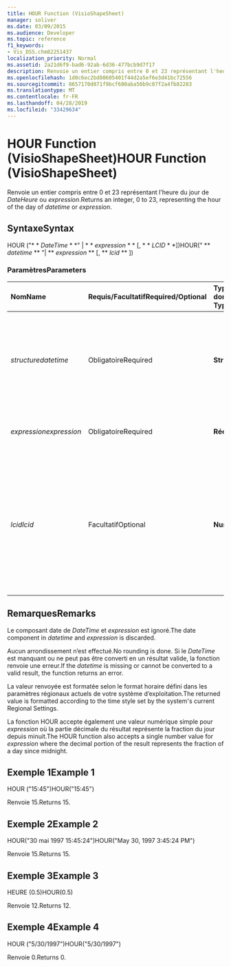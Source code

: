```yaml
---
title: HOUR Function (VisioShapeSheet)
manager: soliver
ms.date: 03/09/2015
ms.audience: Developer
ms.topic: reference
f1_keywords:
- Vis_DSS.chm82251437
localization_priority: Normal
ms.assetid: 2a21d6f9-bad6-92ab-6d36-477bcb9d7f17
description: Renvoie un entier compris entre 0 et 23 représentant l'heure du jour de dateheure ou expression.
ms.openlocfilehash: 1d0c6ec2bd80605401f44d2a5ef6e3d41bc72556
ms.sourcegitcommit: 8657170d071f9bcf680aba50b9c07f2a4fb82283
ms.translationtype: MT
ms.contentlocale: fr-FR
ms.lasthandoff: 04/28/2019
ms.locfileid: "33429634"
---
```

# <a name="hour-function-visioshapesheet"></a><span data-ttu-id="b3e20-103">HOUR Function (VisioShapeSheet)</span><span class="sxs-lookup"><span data-stu-id="b3e20-103">HOUR Function (VisioShapeSheet)</span></span>

<span data-ttu-id="b3e20-104">Renvoie un entier compris entre 0 et 23 représentant l'heure du jour de _DateHeure_ ou _expression_.</span><span class="sxs-lookup"><span data-stu-id="b3e20-104">Returns an integer, 0 to 23, representing the hour of the day of  _datetime_ or  _expression_.</span></span>
  
## <a name="syntax"></a><span data-ttu-id="b3e20-105">Syntaxe</span><span class="sxs-lookup"><span data-stu-id="b3e20-105">Syntax</span></span>

<span data-ttu-id="b3e20-106">HOUR ("\* \* *DateTime* \* \*" | \* \* *expression* \* \* [, \* \* *LCID* \* \*])</span><span class="sxs-lookup"><span data-stu-id="b3e20-106">HOUR(" \*\* *datetime* \*\* "| \*\* *expression* \*\* [, \*\* *lcid* \*\* ])</span></span> 
  
### <a name="parameters"></a><span data-ttu-id="b3e20-107">Paramètres</span><span class="sxs-lookup"><span data-stu-id="b3e20-107">Parameters</span></span>

|<span data-ttu-id="b3e20-108">**Nom**</span><span class="sxs-lookup"><span data-stu-id="b3e20-108">**Name**</span></span>|<span data-ttu-id="b3e20-109">**Requis/Facultatif**</span><span class="sxs-lookup"><span data-stu-id="b3e20-109">**Required/Optional**</span></span>|<span data-ttu-id="b3e20-110">**Type de données**</span><span class="sxs-lookup"><span data-stu-id="b3e20-110">**Data Type**</span></span>|<span data-ttu-id="b3e20-111">**Description**</span><span class="sxs-lookup"><span data-stu-id="b3e20-111">**Description**</span></span>|
|:-----|:-----|:-----|:-----|
| <span data-ttu-id="b3e20-112">_structure_</span><span class="sxs-lookup"><span data-stu-id="b3e20-112">_datetime_</span></span> <br/> |<span data-ttu-id="b3e20-113">Obligatoire</span><span class="sxs-lookup"><span data-stu-id="b3e20-113">Required</span></span>  <br/> |<span data-ttu-id="b3e20-114">**String**</span><span class="sxs-lookup"><span data-stu-id="b3e20-114">**String**</span></span> <br/> | <span data-ttu-id="b3e20-115">Chaîne communément reconnue comme date et heure ou comme référence à une cellule contenant une date et une heure.</span><span class="sxs-lookup"><span data-stu-id="b3e20-115">A string commonly recognized as a date and time or a reference to a cell containing a date and time.</span></span>  <br/> |
| <span data-ttu-id="b3e20-116">_expression_</span><span class="sxs-lookup"><span data-stu-id="b3e20-116">_expression_</span></span> <br/> |<span data-ttu-id="b3e20-117">Obligatoire</span><span class="sxs-lookup"><span data-stu-id="b3e20-117">Required</span></span>  <br/> |<span data-ttu-id="b3e20-118">**Réelle**</span><span class="sxs-lookup"><span data-stu-id="b3e20-118">**Varies**</span></span> <br/> |<span data-ttu-id="b3e20-119">Expression qui génère une date et une heure.</span><span class="sxs-lookup"><span data-stu-id="b3e20-119">An expression that yields a date and time.</span></span>  <br/> |
| <span data-ttu-id="b3e20-120">_lcid_</span><span class="sxs-lookup"><span data-stu-id="b3e20-120">_lcid_</span></span> <br/> |<span data-ttu-id="b3e20-121">Facultatif</span><span class="sxs-lookup"><span data-stu-id="b3e20-121">Optional</span></span>  <br/> |<span data-ttu-id="b3e20-122">**Number**</span><span class="sxs-lookup"><span data-stu-id="b3e20-122">**Number**</span></span> <br/> | <span data-ttu-id="b3e20-123">Identificateur de paramètres régionaux à utiliser pour l’évaluation d’une valeur de date et d’heure non locale.</span><span class="sxs-lookup"><span data-stu-id="b3e20-123">A locale identifier to be used in evaluating a nonlocal datetime.</span></span> <span data-ttu-id="b3e20-124">L’identificateur de paramètres régionaux est un nombre décrit dans les fichiers d’en-tête du système.</span><span class="sxs-lookup"><span data-stu-id="b3e20-124">The locale identifier is a number described in the system header files.</span></span>  <br/> |
   
## <a name="remarks"></a><span data-ttu-id="b3e20-125">Remarques</span><span class="sxs-lookup"><span data-stu-id="b3e20-125">Remarks</span></span>

<span data-ttu-id="b3e20-126">Le composant date de *DateTime* et *expression* est ignoré.</span><span class="sxs-lookup"><span data-stu-id="b3e20-126">The date component in  *datetime*  and  *expression*  is discarded.</span></span> 
  
<span data-ttu-id="b3e20-127">Aucun arrondissement n’est effectué.</span><span class="sxs-lookup"><span data-stu-id="b3e20-127">No rounding is done.</span></span> <span data-ttu-id="b3e20-128">Si le *DateTime* est manquant ou ne peut pas être converti en un résultat valide, la fonction renvoie une erreur.</span><span class="sxs-lookup"><span data-stu-id="b3e20-128">If the  *datetime*  is missing or cannot be converted to a valid result, the function returns an error.</span></span> 
  
<span data-ttu-id="b3e20-129">La valeur renvoyée est formatée selon le format horaire défini dans les paramètres régionaux actuels de votre système d’exploitation.</span><span class="sxs-lookup"><span data-stu-id="b3e20-129">The returned value is formatted according to the time style set by the system's current Regional Settings.</span></span> 
  
<span data-ttu-id="b3e20-130">La fonction HOUR accepte également une valeur numérique simple pour *expression* où la partie décimale du résultat représente la fraction du jour depuis minuit.</span><span class="sxs-lookup"><span data-stu-id="b3e20-130">The HOUR function also accepts a single number value for  *expression*  where the decimal portion of the result represents the fraction of a day since midnight.</span></span> 
  
## <a name="example-1"></a><span data-ttu-id="b3e20-131">Exemple 1</span><span class="sxs-lookup"><span data-stu-id="b3e20-131">Example 1</span></span>

<span data-ttu-id="b3e20-132">HOUR ("15:45")</span><span class="sxs-lookup"><span data-stu-id="b3e20-132">HOUR("15:45")</span></span>
  
<span data-ttu-id="b3e20-133">Renvoie 15.</span><span class="sxs-lookup"><span data-stu-id="b3e20-133">Returns 15.</span></span>
  
## <a name="example-2"></a><span data-ttu-id="b3e20-134">Exemple 2</span><span class="sxs-lookup"><span data-stu-id="b3e20-134">Example 2</span></span>

<span data-ttu-id="b3e20-135">HOUR("30 mai 1997 15:45:24")</span><span class="sxs-lookup"><span data-stu-id="b3e20-135">HOUR("May 30, 1997 3:45:24 PM")</span></span>
  
<span data-ttu-id="b3e20-136">Renvoie 15.</span><span class="sxs-lookup"><span data-stu-id="b3e20-136">Returns 15.</span></span>
  
## <a name="example-3"></a><span data-ttu-id="b3e20-137">Exemple 3</span><span class="sxs-lookup"><span data-stu-id="b3e20-137">Example 3</span></span>

<span data-ttu-id="b3e20-138">HEURE (0.5)</span><span class="sxs-lookup"><span data-stu-id="b3e20-138">HOUR(0.5)</span></span>
  
<span data-ttu-id="b3e20-139">Renvoie 12.</span><span class="sxs-lookup"><span data-stu-id="b3e20-139">Returns 12.</span></span>
  
## <a name="example-4"></a><span data-ttu-id="b3e20-140">Exemple 4</span><span class="sxs-lookup"><span data-stu-id="b3e20-140">Example 4</span></span>

<span data-ttu-id="b3e20-141">HOUR ("5/30/1997")</span><span class="sxs-lookup"><span data-stu-id="b3e20-141">HOUR("5/30/1997")</span></span>
  
<span data-ttu-id="b3e20-142">Renvoie 0.</span><span class="sxs-lookup"><span data-stu-id="b3e20-142">Returns 0.</span></span>
  

